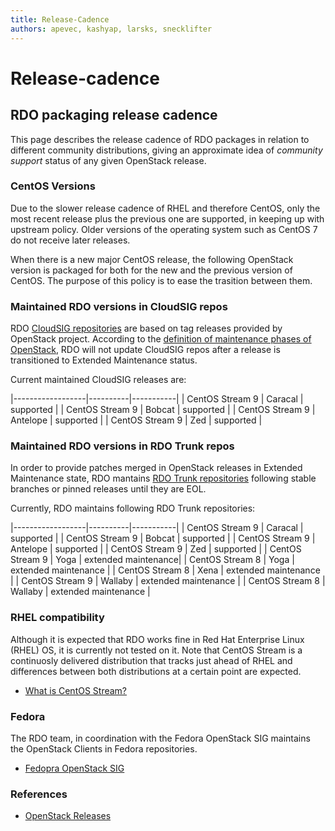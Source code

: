 ```yaml
---
title: Release-Cadence
authors: apevec, kashyap, larsks, snecklifter
---
```


# Release-cadence

## RDO packaging release cadence

This page describes the release cadence of RDO packages in relation to different community distributions, giving an approximate idea of *community support* status of any given OpenStack release.

### CentOS Versions

Due to the slower release cadence of RHEL and therefore CentOS, only the most recent release plus the previous one are supported, in keeping up with upstream policy. Older versions of the operating system such as CentOS 7 do not receive later releases.

When there is a new major CentOS release, the following OpenStack version is packaged for both for the new and the previous version of CentOS. The purpose of this policy is to ease the trasition between them.

### Maintained RDO versions in CloudSIG repos

RDO [CloudSIG repositories](https://www.rdoproject.org/what/repos/) are based on tag releases provided by OpenStack project. According to the [definition of maintenance phases of OpenStack](https://docs.openstack.org/project-team-guide/stable-branches.html#maintenance-phases), RDO will not update CloudSIG repos after a release is transitioned to Extended Maintenance status.

Current maintained CloudSIG releases are:

|------------------|----------|-----------|
| CentOS Stream 9  | Caracal  | supported |
| CentOS Stream 9  | Bobcat   | supported |
| CentOS Stream 9  | Antelope | supported |
| CentOS Stream 9  | Zed      | supported |

### Maintained RDO versions in RDO Trunk repos

In order to provide patches merged in OpenStack releases in Extended Maintenance state, RDO mantains [RDO Trunk repositories](https://www.rdoproject.org/what/trunk-repos/) following stable branches or pinned releases until they are EOL.

Currently, RDO maintains following RDO Trunk repositories:

|------------------|----------|-----------|
| CentOS Stream 9  | Caracal  | supported |
| CentOS Stream 9  | Bobcat   | supported |
| CentOS Stream 9  | Antelope | supported |
| CentOS Stream 9  | Zed      | supported |
| CentOS Stream 9  | Yoga     | extended maintenance|
| CentOS Stream 8  | Yoga     | extended maintenance |
| CentOS Stream 8  | Xena     | extended maintenance |
| CentOS Stream 9  | Wallaby     | extended maintenance |
| CentOS Stream 8  | Wallaby     | extended maintenance |


### RHEL compatibility

Although it is expected that RDO works fine in Red Hat Enterprise Linux (RHEL) OS, it is currently not tested on it. Note that CentOS Stream is a continuosly delivered distribution that tracks just ahead of RHEL and differences between both distributions at a certain point are expected.

* [What is CentOS Stream?](https://www.redhat.com/en/topics/linux/what-is-centos-stream)

### Fedora

The RDO team, in coordination with the Fedora OpenStack SIG maintains the OpenStack Clients in Fedora repositories.

* [Fedopra OpenStack SIG](https://fedoraproject.org/wiki/SIGs/OpenStack)

### References

*   [OpenStack Releases](http://releases.openstack.org/)

